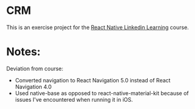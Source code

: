 # CRM

This is an exercise project for the [React Native Linkedin Learning](https://www.linkedin.com/learning/create-a-crm-mobile-application-with-react-native-2) course.

# Notes:
Deviation from course:
- Converted navigation to React Navigation 5.0 instead of React Navigation 4.0
- Used native-base as opposed to react-native-material-kit because of issues I've encountered when running it in iOS.